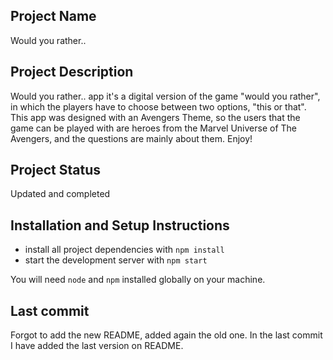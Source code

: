 ## Project Name 

Would you rather..

## Project Description

Would you rather.. app it's a digital version of the game "would you rather", in which the players have to choose between two options, "this or that". This app was designed with an Avengers Theme, so the users that the game can be played with are heroes from the Marvel Universe of The Avengers, and the questions are mainly about them. Enjoy!

## Project Status

Updated and completed

## Installation and Setup Instructions

* install all project dependencies with `npm install`
* start the development server with `npm start`

You will need `node` and `npm` installed globally on your machine.  

## Last commit

Forgot to add the new README, added again the old one. In the last commit I have added the last version on README.

